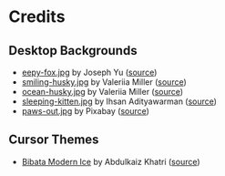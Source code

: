 # Credits

## Desktop Backgrounds

- [eepy-fox.jpg](../files/system/usr/share/backgrounds/pup-os/eepy-fox.jpg) by Joseph Yu ([source](https://www.pexels.com/photo/close-up-photo-of-sleeping-fox-2121799/))
- [smiling-husky.jpg](../files/system/usr/share/backgrounds/pup-os/smiling-husky.jpg) by Valeriia Miller ([source](https://www.pexels.com/photo/funny-siberian-husky-dog-smiling-with-his-eyes-closed-17851004/))
- [ocean-husky.jpg](../files/system/usr/share/backgrounds/pup-os/ocean-husky.jpg) by Valeriia Miller ([source](https://www.pexels.com/photo/beautiful-siberian-husky-dog-standing-on-a-pier-with-ocean-in-the-background-17851003/))
- [sleeping-kitten.jpg](../files/system/usr/share/backgrounds/pup-os/sleeping-kitten.jpg) by Ihsan Adityawarman ([source](https://www.pexels.com/photo/close-up-photography-of-sleeping-tabby-cat-1056251/))
- [paws-out.jpg](../files/system/usr/share/backgrounds/pup-os/paws-out.jpg) by Pixabay ([source](https://www.pexels.com/photo/close-up-photo-of-cute-sleeping-cat-416160/))

## Cursor Themes

- [Bibata Modern Ice](../files/assets/Bibata-Modern-Ice.tar.xz) by Abdulkaiz Khatri ([source](https://github.com/ful1e5/Bibata_Cursor))
